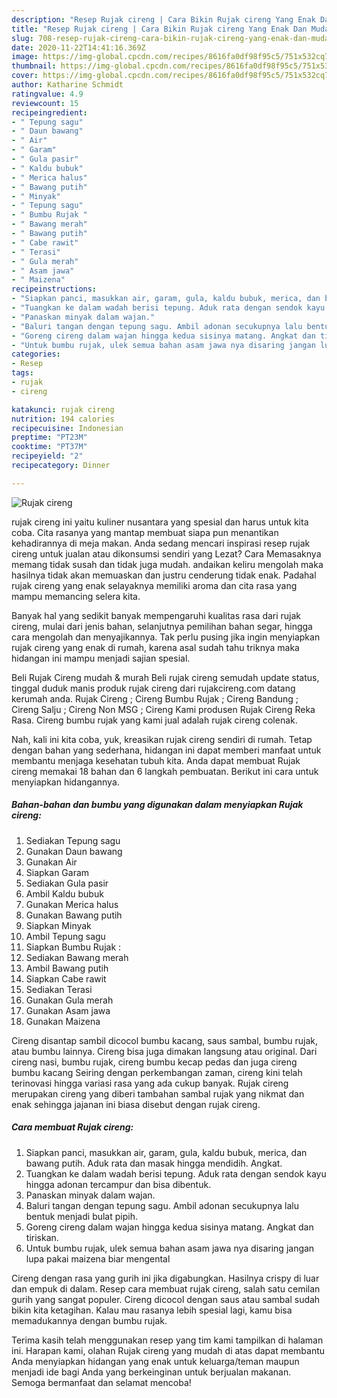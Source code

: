```yaml
---
description: "Resep Rujak cireng | Cara Bikin Rujak cireng Yang Enak Dan Mudah"
title: "Resep Rujak cireng | Cara Bikin Rujak cireng Yang Enak Dan Mudah"
slug: 708-resep-rujak-cireng-cara-bikin-rujak-cireng-yang-enak-dan-mudah
date: 2020-11-22T14:41:16.369Z
image: https://img-global.cpcdn.com/recipes/8616fa0df98f95c5/751x532cq70/rujak-cireng-foto-resep-utama.jpg
thumbnail: https://img-global.cpcdn.com/recipes/8616fa0df98f95c5/751x532cq70/rujak-cireng-foto-resep-utama.jpg
cover: https://img-global.cpcdn.com/recipes/8616fa0df98f95c5/751x532cq70/rujak-cireng-foto-resep-utama.jpg
author: Katharine Schmidt
ratingvalue: 4.9
reviewcount: 15
recipeingredient:
- " Tepung sagu"
- " Daun bawang"
- " Air"
- " Garam"
- " Gula pasir"
- " Kaldu bubuk"
- " Merica halus"
- " Bawang putih"
- " Minyak"
- " Tepung sagu"
- " Bumbu Rujak "
- " Bawang merah"
- " Bawang putih"
- " Cabe rawit"
- " Terasi"
- " Gula merah"
- " Asam jawa"
- " Maizena"
recipeinstructions:
- "Siapkan panci, masukkan air, garam, gula, kaldu bubuk, merica, dan bawang putih. Aduk rata dan masak hingga mendidih. Angkat."
- "Tuangkan ke dalam wadah berisi tepung. Aduk rata dengan sendok kayu hingga adonan tercampur dan bisa dibentuk."
- "Panaskan minyak dalam wajan."
- "Baluri tangan dengan tepung sagu. Ambil adonan secukupnya lalu bentuk menjadi bulat pipih."
- "Goreng cireng dalam wajan hingga kedua sisinya matang. Angkat dan tiriskan."
- "Untuk bumbu rujak, ulek semua bahan asam jawa nya disaring jangan lupa pakai maizena biar mengental"
categories:
- Resep
tags:
- rujak
- cireng

katakunci: rujak cireng 
nutrition: 194 calories
recipecuisine: Indonesian
preptime: "PT23M"
cooktime: "PT37M"
recipeyield: "2"
recipecategory: Dinner

---
```



![Rujak cireng](https://img-global.cpcdn.com/recipes/8616fa0df98f95c5/751x532cq70/rujak-cireng-foto-resep-utama.jpg)


rujak cireng ini yaitu kuliner nusantara yang spesial dan harus untuk kita coba. Cita rasanya yang mantap membuat siapa pun menantikan kehadirannya di meja makan.
Anda sedang mencari inspirasi resep rujak cireng untuk jualan atau dikonsumsi sendiri yang Lezat? Cara Memasaknya memang tidak susah dan tidak juga mudah. andaikan keliru mengolah maka hasilnya tidak akan memuaskan dan justru cenderung tidak enak. Padahal rujak cireng yang enak selayaknya memiliki aroma dan cita rasa yang mampu memancing selera kita.

Banyak hal yang sedikit banyak mempengaruhi kualitas rasa dari rujak cireng, mulai dari jenis bahan, selanjutnya pemilihan bahan segar, hingga cara mengolah dan menyajikannya. Tak perlu pusing jika ingin menyiapkan rujak cireng yang enak di rumah, karena asal sudah tahu triknya maka hidangan ini mampu menjadi sajian spesial.

Beli Rujak Cireng mudah &amp; murah Beli rujak cireng semudah update status, tinggal duduk manis produk rujak cireng dari rujakcireng.com datang kerumah anda. Rujak Cireng ; Cireng Bumbu Rujak ; Cireng Bandung ; Cireng Salju ; Cireng Non MSG ; Cireng Kami produsen Rujak Cireng Reka Rasa. Cireng bumbu rujak yang kami jual adalah rujak cireng colenak.


Nah, kali ini kita coba, yuk, kreasikan rujak cireng sendiri di rumah. Tetap dengan bahan yang sederhana, hidangan ini dapat memberi manfaat untuk membantu menjaga kesehatan tubuh kita. Anda dapat membuat Rujak cireng memakai 18 bahan dan 6 langkah pembuatan. Berikut ini cara untuk menyiapkan hidangannya.

<!--inarticleads1-->

##### Bahan-bahan dan bumbu yang digunakan dalam menyiapkan Rujak cireng:

1. Sediakan  Tepung sagu
1. Gunakan  Daun bawang
1. Gunakan  Air
1. Siapkan  Garam
1. Sediakan  Gula pasir
1. Ambil  Kaldu bubuk
1. Gunakan  Merica halus
1. Gunakan  Bawang putih
1. Siapkan  Minyak
1. Ambil  Tepung sagu
1. Siapkan  Bumbu Rujak :
1. Sediakan  Bawang merah
1. Ambil  Bawang putih
1. Siapkan  Cabe rawit
1. Sediakan  Terasi
1. Gunakan  Gula merah
1. Gunakan  Asam jawa
1. Gunakan  Maizena


Cireng disantap sambil dicocol bumbu kacang, saus sambal, bumbu rujak, atau bumbu lainnya. Cireng bisa juga dimakan langsung atau original. Dari cireng nasi, bumbu rujak, cireng bumbu kecap pedas dan juga cireng bumbu kacang Seiring dengan perkembangan zaman, cireng kini telah terinovasi hingga variasi rasa yang ada cukup banyak. Rujak cireng merupakan cireng yang diberi tambahan sambal rujak yang nikmat dan enak sehingga jajanan ini biasa disebut dengan rujak cireng. 

<!--inarticleads2-->

##### Cara membuat Rujak cireng:

1. Siapkan panci, masukkan air, garam, gula, kaldu bubuk, merica, dan bawang putih. Aduk rata dan masak hingga mendidih. Angkat.
1. Tuangkan ke dalam wadah berisi tepung. Aduk rata dengan sendok kayu hingga adonan tercampur dan bisa dibentuk.
1. Panaskan minyak dalam wajan.
1. Baluri tangan dengan tepung sagu. Ambil adonan secukupnya lalu bentuk menjadi bulat pipih.
1. Goreng cireng dalam wajan hingga kedua sisinya matang. Angkat dan tiriskan.
1. Untuk bumbu rujak, ulek semua bahan asam jawa nya disaring jangan lupa pakai maizena biar mengental


Cireng dengan rasa yang gurih ini jika digabungkan. Hasilnya crispy di luar dan empuk di dalam. Resep cara membuat rujak cireng, salah satu cemilan gurih yang sangat populer. Cireng dicocol dengan saus atau sambal sudah bikin kita ketagihan. Kalau mau rasanya lebih spesial lagi, kamu bisa memadukannya dengan bumbu rujak. 

Terima kasih telah menggunakan resep yang tim kami tampilkan di halaman ini. Harapan kami, olahan Rujak cireng yang mudah di atas dapat membantu Anda menyiapkan hidangan yang enak untuk keluarga/teman maupun menjadi ide bagi Anda yang berkeinginan untuk berjualan makanan. Semoga bermanfaat dan selamat mencoba!
